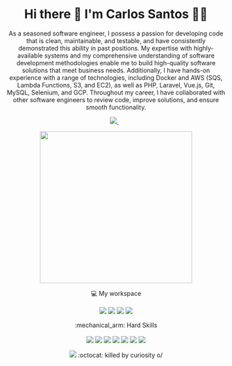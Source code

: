 <h1 align='center'>
  Hi there 👋 I'm Carlos Santos 👨‍💻
</h1>

<p align='center'>
As a seasoned software engineer, I possess a passion for developing code that is clean, maintainable, and testable, and have consistently demonstrated this ability in past positions. My expertise with highly-available systems and my comprehensive understanding of software development methodologies enable me to build high-quality software solutions that meet business needs. Additionally, I have hands-on experience with a range of technologies, including Docker and AWS (SQS, Lambda Functions, S3, and EC2), as well as PHP, Laravel, Vue.js, Git, MySQL, Selenium, and GCP. Throughout my career, I have collaborated with other software engineers to review code, improve solutions, and ensure smooth functionality. 
</p>

<p align='center'>
  <a href="https://www.linkedin.com/in/carlosapenasdev/">
    <img src="https://img.shields.io/badge/linkedin-%230077B5.svg?&style=for-the-badge&logo=linkedin&logoColor=white" />
  </a>&nbsp;&nbsp;  
</p>

<p align='center'>
  <a href="#"><img src="https://github-readme-stats.vercel.app/api?username=carlosapenasdev&show_icons=true&count_private=true&theme=dark" width="350"></a>
</p>

<p align='center'>
  💻 My workspace<br/><br/>
  <img src="https://img.shields.io/badge/Deepin-007CFF?style=for-the-badge&logo=deepin&logoColor=white" />
  <img src="https://img.shields.io/badge/Intel-Core_i3_8th-0071C5?style=for-the-badge&logo=intel&logoColor=white" /> 
  <img src="https://img.shields.io/badge/RAM-12GB-%230071C5.svg?&style=for-the-badge&logoColor=white" />
  <img src="https://img.shields.io/badge/NVIDIA-geforce%20mx150-76B900?style=for-the-badge&logo=nvidia&logoColor=white" />
</p>

<p align='center'>
 :mechanical_arm: Hard Skills<br/><br/>
  <img src="https://img.shields.io/badge/PHP-777BB4?style=for-the-badge&logo=php&logoColor=white" />
  <img src="https://img.shields.io/badge/MySQL-00000F?style=for-the-badge&logo=mysql&logoColor=white" /> 
  <img src="https://img.shields.io/badge/Laravel-FF2D20?style=for-the-badge&logo=laravel&logoColor=white" />
  <img src="https://img.shields.io/badge/Electron-2B2E3A?style=for-the-badge&logo=electron&logoColor=9FEAF9" /> 
  <img src="https://img.shields.io/badge/-materialize--css-ff69b4?style=for-the-badge&logo=materialize--css&logoColor=white"/>
  <img src="https://img.shields.io/badge/Linux-FCC624?style=for-the-badge&logo=linux&logoColor=black" />
  <img src="https://img.shields.io/badge/Ubuntu-E95420?style=for-the-badge&logo=ubuntu&logoColor=white" />
</p>

<p align='center'>
  <a href="#"><img src="https://badges.pufler.dev/visits/carlosapenasdev/carlosapenasdev"></a> :octocat: killed by curiosity o/
</p>

